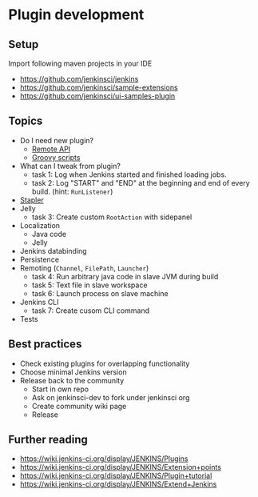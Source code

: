 # Plugin development

## Setup

Import following maven projects in your IDE

- https://github.com/jenkinsci/jenkins
- https://github.com/jenkinsci/sample-extensions
- https://github.com/jenkinsci/ui-samples-plugin

## Topics

- Do I need new plugin?
  - [Remote API](https://wiki.jenkins-ci.org/display/JENKINS/Remote+access+API)
  - [Groovy scripts](https://wiki.jenkins-ci.org/display/JENKINS/Jenkins+Script+Console)
- What can I tweak from plugin?
  - task 1: Log when Jenkins started and finished loading jobs.
  - task 2: Log "START" and "END" at the beginning and end of every build. (hint: `RunListener`)
- [Stapler](http://stapler.kohsuke.org/reference.html)
- Jelly
  - task 3: Create custom `RootAction` with sidepanel
- Localization
  - Java code
  - Jelly
- Jenkins databinding
- Persistence
- Remoting (`Channel`, `FilePath`, `Launcher`)
  - task 4: Run arbitrary java code in slave JVM during build
  - task 5: Text file in slave workspace
  - task 6: Launch process on slave machine
- Jenkins CLI
  - task 7: Create cusom CLI command
- Tests

## Best practices

- Check existing plugins for overlapping functionality
- Choose minimal Jenkins version
- Release back to the community
  - Start in own repo
  - Ask on jenkinsci-dev to fork under jenkinsci org
  - Create community wiki page
  - Release

## Further reading

- https://wiki.jenkins-ci.org/display/JENKINS/Plugins
- https://wiki.jenkins-ci.org/display/JENKINS/Extension+points
- https://wiki.jenkins-ci.org/display/JENKINS/Plugin+tutorial
- https://wiki.jenkins-ci.org/display/JENKINS/Extend+Jenkins
